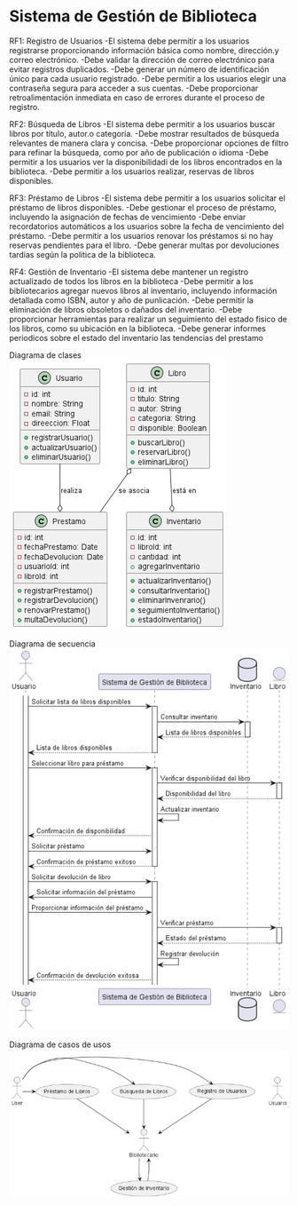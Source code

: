# Sistema de Gestión de Biblioteca

RF1: Registro de Usuarios
-El sistema debe permitir a los usuarios registrarse proporcionando información básica como nombre,
dirección.y correo electrónico.
-Debe validar la dirección de correo electrónico para evitar registros duplicados.
-Debe generar un número de identificación único para cada usuario registrado.
-Debe permitir a los usuarios elegir una contraseña segura para acceder a sus cuentas.
-Debe proporcionar retroalimentación inmediata en caso de errores durante el proceso de registro.

RF2: Búsqueda de Libros
-El sistema debe permitir a los usuarios buscar libros por título, autor.o categoría.
-Debe mostrar resultados de búsqueda relevantes de manera clara y concisa.
-Debe proporcionar opciones de filtro para refinar la búsqueda, como por año de publicación o idioma
-Debe permitir a los usuarios ver la disponibilidadi de los libros encontrados en la biblioteca.
-Debe permitir a los usuarios realizar, reservas de libros disponibles.

RF3: Préstamo de Libros
-El sistema debe permitir a los usuarios solicitar el préstamo de libros disponibles.
-Debe gestionar el proceso de préstamo, incluyendo la asignación de fechas de vencimiento
-Debe enviar recordatorios automáticos a los usuarios sobre la fecha de vencimiento del préstamo.
-Debe permitir a los usuarios renovar los préstamos si no hay reservas pendientes para el libro.
-Debe generar multas por devoluciones tardias según la politica de la biblioteca.

RF4: Gestión de Inventario
-El sistema debe mantener un registro actualizado de todos los libros en la biblioteca
-Debe permitir a los bibliotecarios agregar nuevos libros al inventario, incluyendo información detallada
como ISBN, autor y año de punlicación.
-Debe permitir la eliminación de libros obsoletos o dañados del inventario.
-Debe proporcionar herramientas para realizar un seguimiento del estado fisico de los libros, como su ubicación en la biblioteca.
-Debe generar informes periodicos sobre el estado del inventario las tendencias del prestamo 

Diagrama de clases 
![Diagrama de clases](DiagramaClases/clases.png)

Diagrama de secuencia 
![Diagrama de secuencia ](DiagramaSecuencia/secuencia.png)

Diagrama de casos de usos 
![Diagrama de casos de usos ](DiagramaCasosDeUsos/casodeusos.png)